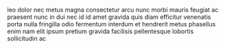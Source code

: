 leo dolor nec metus magna consectetur arcu nunc morbi mauris feugiat ac praesent
nunc in dui nec id id amet gravida quis diam efficitur venenatis porta nulla
fringilla odio fermentum interdum et hendrerit metus phasellus enim nam elit
ipsum pretium gravida facilisis pellentesque lobortis sollicitudin ac